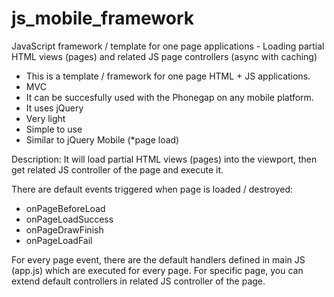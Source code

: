 js_mobile_framework
===================

JavaScript framework / template for one page applications - Loading partial HTML views (pages) and related JS page controllers (async with caching)


- This is a template / framework for one page HTML + JS applications.
- MVC
- It can be succesfully used with the Phonegap on any mobile platform.
- It uses jQuery
- Very light
- Simple to use
- Similar to jQuery Mobile (*page load)

Description:
It will load partial HTML views (pages) into the viewport,
then get related JS controller of the page and execute it.

There are default events triggered when page is loaded / destroyed:
- onPageBeforeLoad
- onPageLoadSuccess
- onPageDrawFinish
- onPageLoadFail

For every page event, there are the default handlers defined in main JS (app.js)
which are executed for every page.
For specific page, you can extend default controllers in related JS controller of the page.


